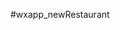 #wxapp_newRestaurant
<image src=""></image>
<image src=""></image>
<image src=""></image>
<image src=""></image>
